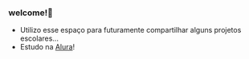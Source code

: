 ### **welcome!💮**

- Utilizo esse espaço para futuramente compartilhar alguns projetos escolares...
- Estudo na [Alura](www.aluracom.br)!
